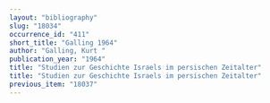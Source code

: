 ```yaml
---
layout: "bibliography"
slug: "18034"
occurrence_id: "411"
short_title: "Galling 1964"
author: "Galling, Kurt "
publication_year: "1964"
title: "Studien zur Geschichte Israels im persischen Zeitalter"
title: "Studien zur Geschichte Israels im persischen Zeitalter"
previous_item: "18037"
---
```

